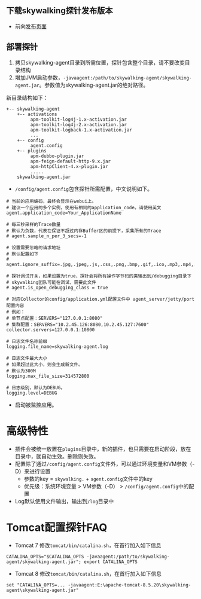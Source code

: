 ## 下载skywalking探针发布版本
- 前向[发布页面](https://github.com/apache/incubator-skywalking/releases)

## 部署探针
1. 拷贝skywalking-agent目录到所需位置，探针包含整个目录，请不要改变目录结构
1. 增加JVM启动参数，`-javaagent:/path/to/skywalking-agent/skywalking-agent.jar`。参数值为skywalking-agent.jar的绝对路径。

新目录结构如下：
```
+-- skywalking-agent
    +-- activations
         apm-toolkit-log4j-1.x-activation.jar
         apm-toolkit-log4j-2.x-activation.jar
         apm-toolkit-logback-1.x-activation.jar
         ...
    +-- config
         agent.config  
    +-- plugins
         apm-dubbo-plugin.jar
         apm-feign-default-http-9.x.jar
         apm-httpClient-4.x-plugin.jar
         .....
    skywalking-agent.jar
```

- `/config/agent.config`包含探针所需配置，中文说明如下。

```properties
# 当前的应用编码，最终会显示在webui上。
# 建议一个应用的多个实例，使用有相同的application_code。请使用英文
agent.application_code=Your_ApplicationName

# 每三秒采样的Trace数量
# 默认为负数，代表在保证不超过内存Buffer区的前提下，采集所有的Trace
# agent.sample_n_per_3_secs=-1

# 设置需要忽略的请求地址
# 默认配置如下
# agent.ignore_suffix=.jpg,.jpeg,.js,.css,.png,.bmp,.gif,.ico,.mp3,.mp4,.html,.svg

# 探针调试开关，如果设置为true，探针会将所有操作字节码的类输出到/debugging目录下
# skywalking团队可能在调试，需要此文件
# agent.is_open_debugging_class = true

# 对应Collector的config/application.yml配置文件中 agent_server/jetty/port 配置内容
# 例如：
# 单节点配置：SERVERS="127.0.0.1:8080" 
# 集群配置：SERVERS="10.2.45.126:8080,10.2.45.127:7600" 
collector.servers=127.0.0.1:10800

# 日志文件名称前缀
logging.file_name=skywalking-agent.log

# 日志文件最大大小
# 如果超过此大小，则会生成新文件。
# 默认为300M
logging.max_file_size=314572800

# 日志级别，默认为DEBUG。
logging.level=DEBUG
```

- 启动被监控应用。

# 高级特性
- 插件会被统一放置在`plugins`目录中，新的插件，也只需要在启动阶段，放在目录中，就自动生效。删除则失效。
- 配置除了通过`/config/agent.config`文件外，可以通过环境变量和VM参数（-D）来进行设置
  - 参数的key = `skywalking.` + `agent.config`文件中的key
  - 优先级：系统环境变量 > VM参数（-D） > `/config/agent.config`中的配置
- Log默认使用文件输出，输出到`/log`目录中

# Tomcat配置探针FAQ
- Tomcat 7
修改`tomcat/bin/catalina.sh`，在首行加入如下信息
```shell
CATALINA_OPTS="$CATALINA_OPTS -javaagent:/path/to/skywalking-agent/skywalking-agent.jar"; export CATALINA_OPTS
```

- Tomcat 8
修改`tomcat/bin/catalina.sh`，在首行加入如下信息
```shell
set "CATALINA_OPTS=... -javaagent:E:\apache-tomcat-8.5.20\skywalking-agent\skywalking-agent.jar"
```